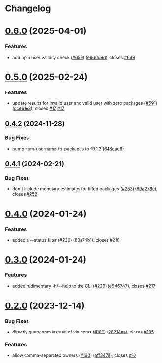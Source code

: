 # Changelog

# [0.6.0](https://github.com/JoshuaKGoldberg/tidelift-me-up/compare/0.5.0...0.6.0) (2025-04-01)

### Features

- add npm user validity check ([#659](https://github.com/JoshuaKGoldberg/tidelift-me-up/issues/659)) ([e966d9d](https://github.com/JoshuaKGoldberg/tidelift-me-up/commit/e966d9d42f87b3ad82cf7162cce90ce92cec2f96)), closes [#649](https://github.com/JoshuaKGoldberg/tidelift-me-up/issues/649)

# [0.5.0](https://github.com/JoshuaKGoldberg/tidelift-me-up/compare/0.4.2...0.5.0) (2025-02-24)

### Features

- update results for invalid user and valid user with zero packages ([#591](https://github.com/JoshuaKGoldberg/tidelift-me-up/issues/591)) ([cce61e3](https://github.com/JoshuaKGoldberg/tidelift-me-up/commit/cce61e3808cbb9e77c018e697139147ddd464866)), closes [#17](https://github.com/JoshuaKGoldberg/tidelift-me-up/issues/17) [#17](https://github.com/JoshuaKGoldberg/tidelift-me-up/issues/17)

## [0.4.2](https://github.com/JoshuaKGoldberg/tidelift-me-up/compare/0.4.1...0.4.2) (2024-11-28)

### Bug Fixes

- bump npm-username-to-packages to ^0.1.3 ([648eac6](https://github.com/JoshuaKGoldberg/tidelift-me-up/commit/648eac6360ee2f1ce55a41a63da256317d2cfa85))

## [0.4.1](https://github.com/JoshuaKGoldberg/tidelift-me-up/compare/0.4.0...0.4.1) (2024-02-21)

### Bug Fixes

- don't include monetary estimates for lifted packages ([#253](https://github.com/JoshuaKGoldberg/tidelift-me-up/issues/253)) ([89a276c](https://github.com/JoshuaKGoldberg/tidelift-me-up/commit/89a276cf4b3e2a48da15c9ae1d296182e8751831)), closes [#252](https://github.com/JoshuaKGoldberg/tidelift-me-up/issues/252)

# [0.4.0](https://github.com/JoshuaKGoldberg/tidelift-me-up/compare/0.3.0...0.4.0) (2024-01-24)

### Features

- added a --status filter ([#230](https://github.com/JoshuaKGoldberg/tidelift-me-up/issues/230)) ([80a74b1](https://github.com/JoshuaKGoldberg/tidelift-me-up/commit/80a74b1dda49a21cff676913f818476543d0f49a)), closes [#218](https://github.com/JoshuaKGoldberg/tidelift-me-up/issues/218)

# [0.3.0](https://github.com/JoshuaKGoldberg/tidelift-me-up/compare/0.2.0...0.3.0) (2024-01-24)

### Features

- added rudimentary -h/--help to the CLI ([#229](https://github.com/JoshuaKGoldberg/tidelift-me-up/issues/229)) ([e946747](https://github.com/JoshuaKGoldberg/tidelift-me-up/commit/e9467473c4a48a5ab8f2f9e641e2837fd97fc934)), closes [#217](https://github.com/JoshuaKGoldberg/tidelift-me-up/issues/217)

# [0.2.0](https://github.com/JoshuaKGoldberg/tidelift-me-up/compare/0.1.7...0.2.0) (2023-12-14)

### Bug Fixes

- directly query npm instead of via npms ([#186](https://github.com/JoshuaKGoldberg/tidelift-me-up/issues/186)) ([26214aa](https://github.com/JoshuaKGoldberg/tidelift-me-up/commit/26214aa9af7528d8992ae503ac96ea4755b13abf)), closes [#185](https://github.com/JoshuaKGoldberg/tidelift-me-up/issues/185)

### Features

- allow comma-separated owners ([#190](https://github.com/JoshuaKGoldberg/tidelift-me-up/issues/190)) ([aff3478](https://github.com/JoshuaKGoldberg/tidelift-me-up/commit/aff3478c2baf4c7b7ab9ab381398c5b4ac961009)), closes [#10](https://github.com/JoshuaKGoldberg/tidelift-me-up/issues/10)
